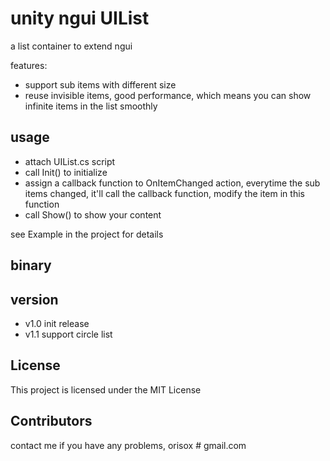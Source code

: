 # unity ngui UIList

a list container to extend ngui

features:

* support sub items with different size
* reuse invisible items, good performance, which means you can show infinite items in the list smoothly

[]([https://orisox.com/2017/04/10/unity-ngui-uilist/uilist-normal-1.webm)
[]([https://orisox.com/2017/04/10/unity-ngui-uilist/uilist-normal-2.webm)
[]([https://orisox.com/2017/04/10/unity-ngui-uilist/uilist-normal-3.webm)
[]([https://orisox.com/2017/04/10/unity-ngui-uilist/uilist-circle.webm)

## usage

* attach UIList.cs script
* call Init() to initialize
* assign a callback function to OnItemChanged action, everytime the sub items changed, it'll call the callback function, modify the item in this function
* call Show() to show your content

see Example in the project for details

## binary

## version

* v1.0 init release
* v1.1 support circle list

## License

This project is licensed under the MIT License

## Contributors

contact me if you have any problems, orisox # gmail.com